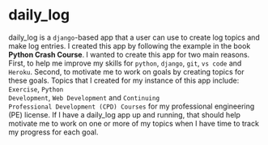 # daily_log
daily_log is a <code>django</code>-based app that a user can use to create log topics and make log entries.  I created this app by following the example in the book
<strong>Python Crash Course</strong>.  I wanted to create this app for two main reasons.  First, to help me improve my skills for <code>python</code>, <code>django</code>, <code>git</code>, <code>vs code</code> and <code>Heroku</code>.  Second, to motivate me to work on goals by creating topics for these goals.  Topics that I created for my instance of this app include: <code>Exercise</code>, <code>Python Development</code>, <code>Web Development</code> and <code>Continuing Professional Development (CPD) Courses</code> for my professional engineering (PE) license.  If I have a daily_log app up and running, that should help motivate me to work on one or more of my topics when I have time to track my progress for each goal.  

